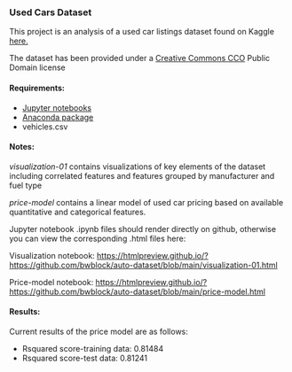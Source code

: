 ### Used Cars Dataset

This project is an analysis of a used car listings dataset found on Kaggle <a href="https://www.kaggle.com/austinreese/craigslist-carstrucks-data"> here.</a>

The dataset has been provided under a <a href="https://creativecommons.org/publicdomain/zero/1.0/">Creative Commons CCO</a> Public Domain license

#### Requirements:

- <a href="https://jupyter.org/"> Jupyter notebooks </a>
- <a href="https://www.anaconda.com/"> Anaconda package</a>
- vehicles.csv

#### Notes:

<i>visualization-01</i> contains visualizations of key elements of the dataset including correlated features and features grouped by manufacturer and fuel type

<i>price-model</i> contains a linear model of used car pricing based on available quantitative and categorical features.

Jupyter notebook .ipynb files should render directly on github, otherwise you can view the corresponding .html files here:

Visualization notebook:  https://htmlpreview.github.io/?https://github.com/bwblock/auto-dataset/blob/main/visualization-01.html

Price-model notebook: https://htmlpreview.github.io/?https://github.com/bwblock/auto-dataset/blob/main/price-model.html

#### Results:

Current results of the price model are as follows:

- Rsquared score-training data:  0.81484
- Rsquared score-test data:  0.81241



